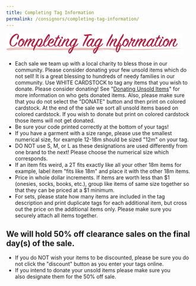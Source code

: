 ```yaml
---
title: Completing Tag Information
permalink: /consignors/completing-tag-information/
---
```


![Completing Tag Information](/img/completing_tag_information1.png "Consignment Shop")

* Each sale we team up with a local charity to bless those in our community. Please consider donating your few unsold items which do not sell! It is a great blessing to hundreds of needy families in our community. Use WHITE CARDSTOCK to tag any items that you wish to donate. Please consider donating! See "[Donating Unsold Items](/consignors/donating-unsold-items/)" for more information on who gets donated items. Also, please make sure that you do not select the "DONATE" button and then print on colored cardstock. At the end of the sale we sort all unsold items based on colored cardstock. If you wish to donate but print on colored cardstock those items will not get donated.
* Be sure your code printed correctly at the bottom of your tags!
* If you have a garment with a size range, please use the smallest numerical size, for example 12-18m should be sized "12m" on your tag.
* DO NOT use S, M, or L as these designations are used differently from one brand to the next! Please choose the numerical size which corresponds.
* If an item fits weird, a 2T fits exactly like all your other 18m items for example, label item "fits like 18m" and place it with the other 18m items.
* Price in whole dollar increments. If items are worth less than $1 (onesies, socks, books, etc.), group like items of same size together so that they can be priced at a $1 minimum.
* For sets, please state how many items are included in the tag description and print duplicate tags for each additional item, but cross out the price on the additional items only. Please make sure you securely attach all items together.

## We will hold 50% off clearance sales on the final day(s) of the sale.

* If you do NOT wish your items to be discounted, please be sure you do not click the "discount" button as you enter your tags online.
* If you intend to donate your unsold items please make sure you also designate them for the 50% off sale.
